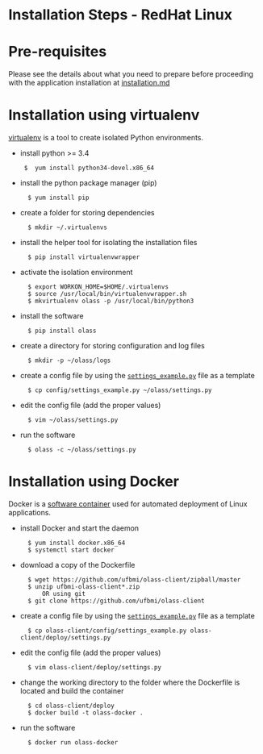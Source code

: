 # Installation Steps - RedHat Linux

# Pre-requisites

Please see the details about what you need to prepare before proceeding with
the application installation at [installation.md](installation.md)


# Installation using virtualenv

[virtualenv](https://virtualenv.pypa.io/en/stable/) is a tool to create isolated
Python environments.


- install python >= 3.4

       $  yum install python34-devel.x86_64

- install the python package manager (pip)

        $ yum install pip

- create a folder for storing dependencies

        $ mkdir ~/.virtualenvs

- install the helper tool for isolating the installation files

        $ pip install virtualenvwrapper

- activate the isolation environment

        $ export WORKON_HOME=$HOME/.virtualenvs
        $ source /usr/local/bin/virtualenvwrapper.sh
        $ mkvirtualenv olass -p /usr/local/bin/python3

- install the software

        $ pip install olass

- create a directory for storing configuration and log files

        $ mkdir -p ~/olass/logs

- create a config file by using the
[`settings_example.py`](https://github.com/ufbmi/olass-client/blob/master/config/settings_example.py)
file as a template

        $ cp config/settings_example.py ~/olass/settings.py

- edit the config file (add the proper values)

        $ vim ~/olass/settings.py

- run the software

        $ olass -c ~/olass/settings.py

# Installation using Docker

Docker is a [software container](https://docs.docker.com/docker-for-windows/)
used for automated deployment of Linux applications.


- install Docker and start the daemon

        $ yum install docker.x86_64
        $ systemctl start docker

- download a copy of the Dockerfile

        $ wget https://github.com/ufbmi/olass-client/zipball/master
        $ unzip ufbmi-olass-client*.zip
            OR using git
        $ git clone https://github.com/ufbmi/olass-client

- create a config file by using the [`settings_example.py`](https://github.com/ufbmi/olass-client/blob/master/config/settings_example.py)
file as a template

        $ cp olass-client/config/settings_example.py olass-client/deploy/settings.py

- edit the config file (add the proper values)

        $ vim olass-client/deploy/settings.py


- change the working directory to the folder where the Dockerfile is located and build the container

        $ cd olass-client/deploy
        $ docker build -t olass-docker .

- run the software

        $ docker run olass-docker
